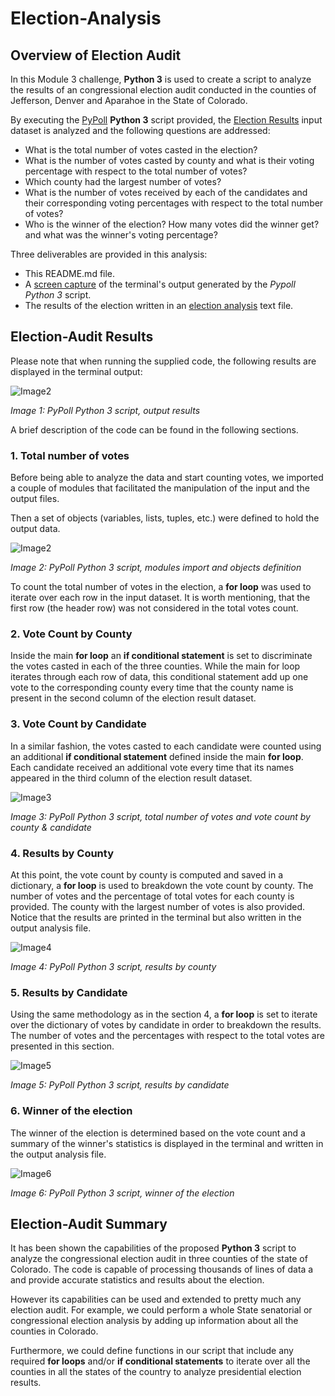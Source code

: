 # Election-Analysis

## Overview of Election Audit

In this Module 3 challenge, **Python 3** is used to create a script to analyze the results of an congressional election audit conducted in the counties of Jefferson, Denver and Aparahoe in the State of Colorado.

By executing the [PyPoll](./PyPoll_Challenge.py) **Python 3** script provided, the [Election Results](./Resources/election_results.csv)  input dataset is analyzed and the following questions are addressed:

- What is the total number of votes casted in the election?
- What is the number of votes casted by county and what is their voting percentage with respect to the total number of votes?
- Which county had the largest number of votes?
- What is the number of votes received by each of the candidates and their corresponding voting percentages with respect to the total number of votes?
- Who is the winner of the election? How many votes did the winner get? and what was the winner's voting percentage?

Three deliverables are provided in this analysis:

- This README.md file.
- A [screen capture](./Resources/Output_Terminal.png) of the terminal's output generated by the *Pypoll Python 3* script.
- The results of the election written in an [election analysis](./analysis/election_analysis.txt) text file.

## Election-Audit Results

Please note that when running the supplied code, the following results are displayed in the terminal output:

![Image2](./Resources/Output_Terminal.png)

*Image 1: PyPoll Python 3 script, output results*

A brief description of the code can be found in the following sections.

### 1. Total number of votes

Before being able to analyze the data and start counting votes, we imported a couple of modules that facilitated the manipulation of the input and the output files.

Then a set of objects (variables, lists, tuples, etc.) were defined to hold the output data.

![Image2](./Resources/Code_part01.png)

*Image 2: PyPoll Python 3 script, modules import and objects definition*

To count the total number of votes in the election, a **for loop** was used to iterate over each row in the input dataset. It is worth mentioning, that the first row (the header row) was not considered in the total votes count.

### 2. Vote Count by County

Inside the main **for loop** an **if conditional statement** is set to discriminate the votes casted in each of the three counties. While the main for loop iterates through each row of data, this conditional statement add up one vote to the corresponding county every time that the county name is present in the second column of the election result dataset.

### 3. Vote Count by Candidate

In a similar fashion, the votes casted to each candidate were counted using an additional **if conditional statement** defined inside the main **for loop**. Each candidate received an additional vote every time that its names appeared in the third column of the election result dataset.

![Image3](./Resources/Code_part02.png)

*Image 3: PyPoll Python 3 script, total number of votes and vote count by county & candidate*

### 4. Results by County

At this point, the vote count by county is computed and saved in a dictionary, a **for loop** is used to breakdown the vote count by county. The number of votes and the percentage of total votes for each county is provided. The county with the largest number of votes is also provided. Notice that the results are printed in the terminal but also written in the output analysis file.

![Image4](./Resources/Code_part03.png)

*Image 4: PyPoll Python 3 script, results by county*

### 5. Results by Candidate

Using the same methodology as in the section 4, a **for loop** is set to iterate over the dictionary of votes by candidate in order to breakdown the results. The number of votes and the percentages with respect to the total votes are presented in this section.

![Image5](./Resources/Code_part04.png)

*Image 5: PyPoll Python 3 script, results by candidate*

### 6. Winner of the election

The winner of the election is determined based on the vote count and a summary of the winner's statistics is displayed in the terminal and written in the output analysis file.

![Image6](./Resources/Code_part05.png)

*Image 6: PyPoll Python 3 script, winner of the election*

## Election-Audit Summary

It has been shown the capabilities of the proposed **Python 3** script to analyze the congressional election audit in three counties of the state of Colorado. The code is capable of processing thousands of lines of data a and provide accurate statistics and results about the election.

However its capabilities can be used and extended to pretty much any election audit. For example, we could perform a whole State senatorial or congressional election analysis by adding up information about all the counties in Colorado.

Furthermore, we could define functions in our script that include any required **for loops** and/or **if conditional statements** to iterate over all the counties in all the states of the country to analyze presidential election results.
